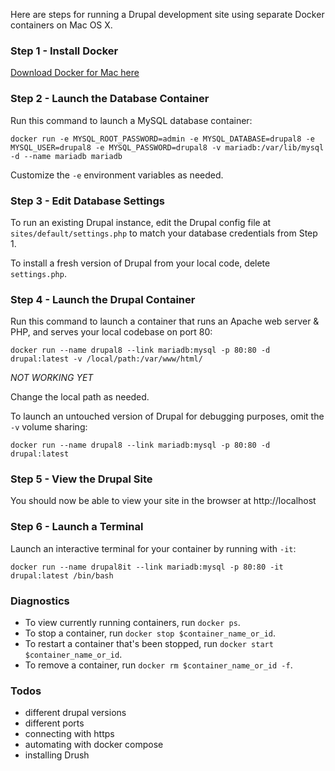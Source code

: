 Here are steps for running a Drupal development site using separate Docker containers on Mac OS X.

### Step 1 - Install Docker

[Download Docker for Mac here](https://hub.docker.com/?overlay=onboarding)

### Step 2 - Launch the Database Container

Run this command to launch a MySQL database container:

`docker run -e MYSQL_ROOT_PASSWORD=admin -e MYSQL_DATABASE=drupal8 -e MYSQL_USER=drupal8 -e MYSQL_PASSWORD=drupal8 -v mariadb:/var/lib/mysql -d --name mariadb mariadb`

Customize the `-e` environment variables as needed.

### Step 3 - Edit Database Settings

To run an existing Drupal instance, edit the Drupal config file at `sites/default/settings.php` to match your database credentials from Step 1.

To install a fresh version of Drupal from your local code, delete `settings.php`.

### Step 4 - Launch the Drupal Container

Run this command to launch a container that runs an Apache web server & PHP, and serves your local codebase on port 80:

`docker run --name drupal8 --link mariadb:mysql -p 80:80 -d drupal:latest -v /local/path:/var/www/html/`

*NOT WORKING YET*

Change the local path as needed.

To launch an untouched version of Drupal for debugging purposes, omit the `-v` volume sharing:

`docker run --name drupal8 --link mariadb:mysql -p 80:80 -d drupal:latest`

### Step 5 - View the Drupal Site

You should now be able to view your site in the browser at http://localhost

### Step 6 - Launch a Terminal

Launch an interactive terminal for your container by running with `-it`:

`docker run --name drupal8it --link mariadb:mysql -p 80:80 -it drupal:latest /bin/bash`

### Diagnostics

- To view currently running containers, run `docker ps`.
- To stop a container, run `docker stop $container_name_or_id`.
- To restart a container that's been stopped, run `docker start $container_name_or_id`.
- To remove a container, run `docker rm $container_name_or_id -f`.

### Todos

- different drupal versions
- different ports
- connecting with https
- automating with docker compose
- installing Drush
